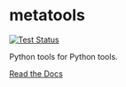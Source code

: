 # metatools

[![Test Status](https://secure.travis-ci.org/westernx/metatools.png)](http://travis-ci.org/westernx/metatools)

Python tools for Python tools.

[Read the Docs](https://metatools.readthedocs.org)
